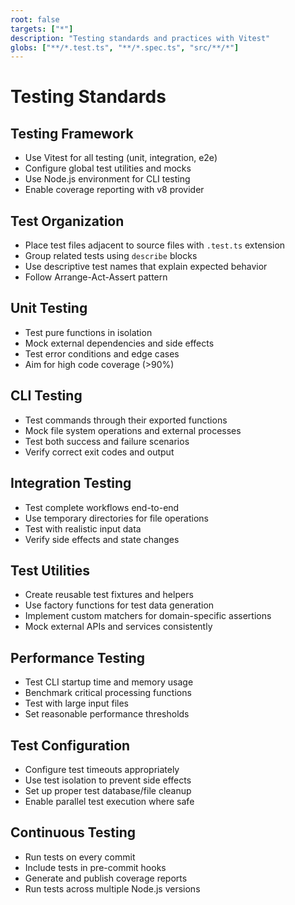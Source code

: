 ```yaml
---
root: false
targets: ["*"]
description: "Testing standards and practices with Vitest"
globs: ["**/*.test.ts", "**/*.spec.ts", "src/**/*"]
---
```


# Testing Standards

## Testing Framework
- Use Vitest for all testing (unit, integration, e2e)
- Configure global test utilities and mocks
- Use Node.js environment for CLI testing
- Enable coverage reporting with v8 provider

## Test Organization
- Place test files adjacent to source files with `.test.ts` extension
- Group related tests using `describe` blocks
- Use descriptive test names that explain expected behavior
- Follow Arrange-Act-Assert pattern

## Unit Testing
- Test pure functions in isolation
- Mock external dependencies and side effects
- Test error conditions and edge cases
- Aim for high code coverage (>90%)

## CLI Testing
- Test commands through their exported functions
- Mock file system operations and external processes
- Test both success and failure scenarios
- Verify correct exit codes and output

## Integration Testing
- Test complete workflows end-to-end
- Use temporary directories for file operations
- Test with realistic input data
- Verify side effects and state changes

## Test Utilities
- Create reusable test fixtures and helpers
- Use factory functions for test data generation
- Implement custom matchers for domain-specific assertions
- Mock external APIs and services consistently

## Performance Testing
- Test CLI startup time and memory usage
- Benchmark critical processing functions
- Test with large input files
- Set reasonable performance thresholds

## Test Configuration
- Configure test timeouts appropriately
- Use test isolation to prevent side effects
- Set up proper test database/file cleanup
- Enable parallel test execution where safe

## Continuous Testing
- Run tests on every commit
- Include tests in pre-commit hooks
- Generate and publish coverage reports
- Run tests across multiple Node.js versions